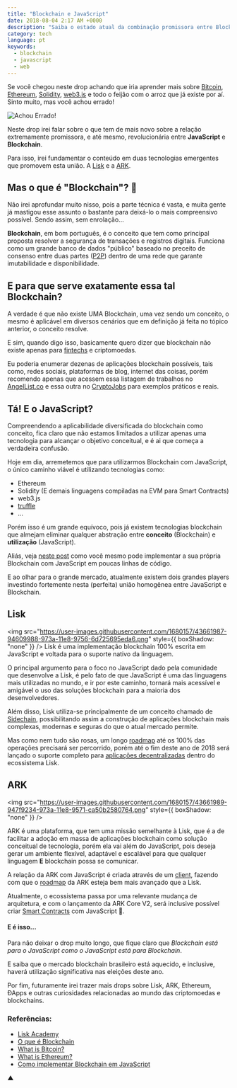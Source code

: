```yaml
---
title: "Blockchain e JavaScript"
date: 2018-08-04 2:17 AM +0000
description: "Saiba o estado atual da combinação promissora entre Blockchain e JavaScript."
category: tech
language: pt
keywords:
  - blockchain
  - javascript
  - web
---
```


Se você chegou neste drop achando que iria aprender mais sobre [Bitcoin](https://pt.wikipedia.org/wiki/Bitcoin), [Ethereum](https://www.ethereum.org/), [Solidity](https://en.wikipedia.org/wiki/Solidity), [web3.js](https://github.com/ethereum/web3.js/) e todo o feijão com o arroz que já existe por aí. Sinto muito, mas você achou errado!

![Achou Errado!](https://user-images.githubusercontent.com/1680157/43661914-56307034-973a-11e8-96e1-b18a3b23508d.jpg)

Neste drop irei falar sobre o que tem de mais novo sobre a relação extremamente promissora, e até mesmo, revolucionária entre **JavaScript** e **Blockchain**.

Para isso, irei fundamentar o conteúdo em duas tecnologias emergentes que promovem esta união. A [Lisk](https://lisk.io/) e a [ARK](https://ark.io/).

## Mas o que é "Blockchain"? 🤯

Não irei aprofundar muito nisso, pois a parte técnica é vasta, e muita gente já mastigou esse assunto o bastante para deixá-lo o mais compreensivo possível. Sendo assim, sem enrolação...

**Blockchain**, em bom português, é o conceito que tem como principal proposta resolver a segurança de transações e registros digitais. Funciona como um grande banco de dados "público" baseado no preceito de consenso entre duas partes ([P2P](https://pt.wikipedia.org/wiki/Peer-to-peer)) dentro de uma rede que garante imutabilidade e disponibilidade.

## E para que serve exatamente essa tal Blockchain?

A verdade é que não existe UMA Blockchain, uma vez sendo um conceito, o mesmo é aplicável em diversos cenários que em definição já feita no tópico anterior, o conceito resolve.

E sim, quando digo isso, basicamente quero dizer que blockchain não existe apenas para [fintechs](https://pt.wikipedia.org/wiki/Fintech) e criptomoedas.

Eu poderia enumerar dezenas de aplicações blockchain possíveis, tais como, redes sociais, plataformas de blog, internet das coisas, porém recomendo apenas que acessem essa listagem de trabalhos no [AngelList.co](https://angel.co/jobs#find/f!%7B%22keywords%22%3A%5B%22blockchain%22%5D%2C%22remote%22%3Atrue%7D) e essa outra no [CryptoJobs](https://crypto.jobs/) para exemplos práticos e reais.

## Tá! E o JavaScript?

Compreendendo a aplicabilidade diversificada do blockchain como conceito, fica claro que não estamos limitados a utilizar apenas uma tecnologia para alcançar o objetivo conceitual, e é ai que começa a verdadeira confusão.

Hoje em dia, arremetemos que para utilizarmos Blockchain com JavaScript, o único caminho viável é utilizando tecnologias como:

- Ethereum
- Solidity (E demais linguagens compiladas na EVM para Smart Contracts)
- web3.js
- [truffle](https://github.com/trufflesuite/truffle)
- ...

Porém isso é um grande equívoco, pois já existem tecnologias blockchain que almejam eliminar qualquer abstração entre **conceito** (Blockchain) e **utilização** (JavaScript).

Aliás, veja [neste post](https://medium.com/digitalcrafts/programming-blockchain-in-javascript-8051cab272da) como você mesmo pode implementar a sua própria Blockchain com JavaScript em poucas linhas de código.

E ao olhar para o grande mercado, atualmente existem dois grandes players investindo fortemente nesta (perfeita) união homogênea entre JavaScript e Blockchain.

## Lisk

<img
src="https://user-images.githubusercontent.com/1680157/43661987-94609988-973a-11e8-9756-6d725695eda6.png"
style={{ boxShadow: "none" }}
/>
Lisk é uma implementação blockchain 100% escrita em JavaScript e voltada para o suporte
nativo da linguagem.

O principal argumento para o foco no JavaScript dado pela comunidade que desenvolve a Lisk, é pelo fato de que JavaScript é uma das linguagens mais utilizadas no mundo, e ir por este caminho, tornará mais acessível e amigável o uso das soluções blockchain para a maioria dos desenvolvedores.

Além disso, Lisk utiliza-se principalmente de um conceito chamado de [Sidechain](https://pt.wikipedia.org/wiki/Sidechain), possibilitando assim a construção de aplicações blockchain mais complexas, modernas e seguras do que o atual mercado permite.

Mas como nem tudo são rosas, um longo [roadmap](https://www.reddit.com/r/Lisk/comments/7fe4ux/lisk_development_roadmap/) até os 100% das operações precisará ser percorrido, porém até o fim deste ano de 2018 será lançado o suporte completo para [aplicações decentralizadas](https://livecoins.com.br/o-que-sao-dapps-e-qual-sua-importancia/) dentro do ecossistema Lisk.

## ARK

<img
src="https://user-images.githubusercontent.com/1680157/43661989-947f9234-973a-11e8-9571-ca50b2580764.png"
style={{ boxShadow: "none" }}
/>

ARK é uma plataforma, que tem uma missão semelhante à Lisk, que é a de facilitar a adoção em massa de aplicações blockchain como solução conceitual de tecnologia, porém ela vai além do JavaScript, pois deseja gerar um ambiente flexível, adaptável e escalável para que qualquer linguagem **E** blockchain possa se comunicar.

A relação da ARK com JavaScript é criada através de um [client](https://github.com/ARKEcosystem/ark-js), fazendo com que o [roadmap](https://ark.io/roadmap) da ARK esteja bem mais avançado que a Lisk.

Atualmente, o ecossistema passa por uma relevante mudança de arquitetura, e com o lançamento da ARK Core V2, será inclusive possível criar [Smart Contracts](https://en.wikipedia.org/wiki/Smart_contract) com JavaScript 🤩.

#### E é isso...

Para não deixar o drop muito longo, que fique claro que _Blockchain está para o JavaScript como o JavaScript está para Blockchain_.

E saiba que o mercado blockchain brasileiro está aquecido, e inclusive, haverá utilização significativa nas eleições deste ano.

Por fim, futuramente irei trazer mais drops sobre Lisk, ARK, Ethereum, ÐApps e outras curiosidades relacionadas ao mundo das criptomoedas e blockchains.

### Referências:

- [Lisk Academy](https://lisk.io/academy/welcome-to-the-lisk-academy/what-is-the-lisk-academy-intro)
- [O que é Blockchain](https://www.techtudo.com.br/noticias/2017/11/o-que-e-blockchain.ghtml)
- [What is Bitcoin?](https://www.blockchain.com/learning-portal/bitcoin-faq)
- [What is Ethereum?](https://www.blockchain.com/learning-portal/ether-basics)
- [Como implementar Blockchain em JavaScript](https://tableless.com.br/como-implementar-blockchain-em-javascript/)

▲

